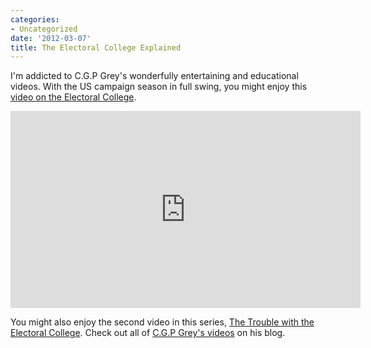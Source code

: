 ```yaml
---
categories:
- Uncategorized
date: '2012-03-07'
title: The Electoral College Explained
---
```


I'm addicted to C.G.P Grey's wonderfully entertaining and educational videos. With the US campaign season in full swing, you might enjoy this <a href="http://blog.cgpgrey.com/the-electoral-college/">video on the Electoral College</a>.

<iframe class="alignc" width="560" height="315" src="https://www.youtube.com/embed/OUS9mM8Xbbw?rel=0" frameborder="0" allowfullscreen></iframe>

You might also enjoy the second video in this series, <a href="https://www.youtube.com/watch?v=7wC42HgLA4k">The Trouble with the Electoral College</a>. Check out all of <a href="http://blog.cgpgrey.com/">C.G.P Grey's videos</a> on his blog.